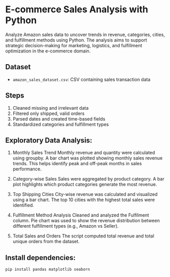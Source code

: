 # E-commerce Sales Analysis with Python
Analyze Amazon sales data to uncover trends in revenue, categories, cities, and fulfillment methods using Python. The analysis aims to support strategic decision-making for marketing, logistics, and fulfillment optimization in the e-commerce domain.

## Dataset
- `amazon_sales_dataset.csv`: CSV containing sales transaction data

## Steps
1. Cleaned missing and irrelevant data
2. Filtered only shipped, valid orders
3. Parsed dates and created time-based fields
4. Standardized categories and fulfillment types

## Exploratory Data Analysis:
1. Monthly Sales Trend
Monthly revenue and quantity were calculated using groupby.
A bar chart was plotted showing monthly sales revenue trends.
This helps identify peak and off-peak months in sales performance.

2. Category-wise Sales
Sales were aggregated by product category.
A bar plot highlights which product categories generate the most revenue.

3. Top Shipping Cities
City-wise revenue was calculated and visualized using a bar chart.
The top 10 cities with the highest total sales were identified.

4. Fulfillment Method Analysis
Cleaned and analyzed the Fulfilment column.
Pie chart was used to show the revenue distribution between different fulfillment types (e.g., Amazon vs Seller).

5. Total Sales and Orders
The script computed total revenue and total unique orders from the dataset.

## Install dependencies: 
```bash
pip install pandas matplotlib seaborn
